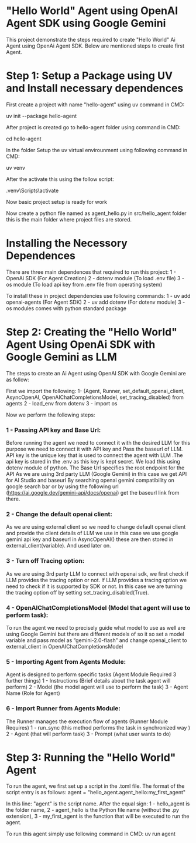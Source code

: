 # "Hello World" Agent using OpenAI Agent SDK using Google Gemini

This project demonstrate the steps required to create "Hello World" Ai Agent using OpenAi Agent SDK. Below are mentioned steps to create first Agent. 

# Step 1: Setup a Package using UV and Install necessary dependences 

First create a project with name "hello-agent" using uv command in CMD:

uv init --package hello-agent

After project is created go to hello-agent folder using command in CMD:

cd hello-agent

In the folder Setup the uv virtual envirounment using following command in CMD:

uv venv

After the activate this using the follow script:

.venv\Scripts\activate

Now basic project setup is ready for work

Now create a python file named as agent_hello.py in src/hello_agent folder this is the main folder where project files are stored.
 
# Installing the Necessory Dependences 
There are three main dependences that required to run this project: 
1 - OpenAi SDK (For Agent Creation)
2 - dotenv module (To load .env file)
3 - os module (To load api key from .env file from operating system)

To install these in project dependencies use following commands:
1 - uv add openai-agents        (For Agent SDK)
2 - uv add dotenv               (For dotenv module)
3 - os modules comes with python standard package

# Step 2: Creating the "Hello World" Agent Using OpenAi SDK with Google Gemini as LLM
The steps to create an Ai Agent using OpenAI SDK with Google Gemini are as follow:

First we import the following:
1- (Agent, Runner, set_default_openai_client, AsyncOpenAI, OpenAIChatCompletionsModel, set_tracing_disabled) from agents
2 - load_env from dotenv
3 - import os

Now we perform the following steps:
### 1 - Passing API key and Base Url:
Before running the agent we need to connect it with the desired LLM for this purpose we need to connect it with API key and Pass the baseurl of LLM.
API key is the unique key that is used to connect the agent with LLM .The api key is stored in the .env as this key is kept secret. We load this using dotenv module of python.
The Base Url specifies the root endpoint for the API
As we are using 3rd party LLM (Google Gemini) in this case we get API for AI Studio and baseurl 
By searching openai gemini compatibility on google search bar or by using the following url (https://ai.google.dev/gemini-api/docs/openai) get the baseurl link from there.                                   

### 2 - Change the default openai client:
As we are using external client so we need to change default openai client and provide the client details of LLM we use in this case we use google gemini api key and baseurl in AsyncOpenAI() these are then stored in external_client(variable). And used later on.

### 3 -  Turn off Tracing option:
As we are using 3rd party LLM to connect with openai sdk, we first check if LLM provides the tracing option or not. If LLM provides a tracing option we need to check if it is supported by SDK or not.
In this case we are turning the tracing option off by setting set_tracing_disabled(True). 

### 4 - OpenAIChatCompletionsModel (Model that agent will use to perform task):
To run the agent we need to precisely guide what model to use as well are using Google Gemini but there are different models of so it so set a model variable and pass model as “gemini-2.0-flash” and change openai_client to external_client  in OpenAIChatCompletionsModel 

### 5 - Importing Agent from Agents Module:
Agent is designed to perform specific tasks
(Agent Module Required 3 further things)
	1 - Instructions (Brief details about the task agent will perform)
	2 - Model (the model agent will use to perform the task)
	3 - Agent Name (Role for Agent)
### 6 - Import Runner from Agents Module:
The Runner manages the execution flow of agents
(Runner Module Requires)
	1 - run_sync (this method performs the task in synchronized way )
	2 - Agent (that will perform task)
	3 - Prompt (what user wants to do)

# Step 3: Running the "Hello World" Agent
To run the agent, we first set up a script in the .toml file. The format of the script entry is as follows:
agent = "hello_agent.agent_hello:my_first_agent"

In this line:
    "agent" is the script name.
After the equal sign:
    1 - hello_agent is the folder name,
    2 - agent_hello is the Python file name (without the .py extension),
    3 - my_first_agent is the function that will be executed to run the agent.

To run this agent simply use following command in CMD:
uv run agent

